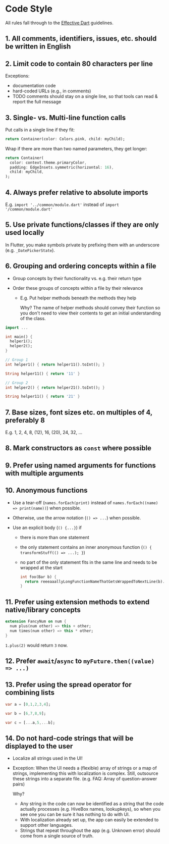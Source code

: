 # Code Style

All rules fall through to the [Effective Dart](https://dart.dev/guides/language/effective-dart)
guidelines.

## 1. All comments, identifiers, issues, etc. should be written in English

## 2. Limit code to contain 80 characters per line

Exceptions:

- documentation code
- hard-coded URLs (e.g., in comments)
- TODO comments should stay on a single line, so that tools can read & report
  the full message

## 3. Single- vs. Multi-line function calls

Put calls in a single line if they fit:

```dart
return Container(color: Colors.pink, child: myChild);
```

Wrap if there are more than two named parameters, they get longer:

```dart
return Container(
  color: context.theme.primaryColor,
  padding: EdgeInsets.symmetric(horizontal: 16),
  child: myChild,
);
```

## 4. Always prefer relative to absolute imports

E.g. `import '../common/module.dart'` instead of `import '/common/module.dart'`

## 5. Use private functions/classes if they are only used locally

In Flutter, you make symbols private by prefixing them with an underscore (e.g. `_DatePickerState`).

## 6. Grouping and ordering concepts within a file

- Group concepts by their functionality vs. e.g. their return type
- Order these groups of concepts within a file by their relevance

  - E.g. Put helper methods beneath the methods they help

    Why? The name of helper methods should convey their function so you don't
    need to view their contents to get an initial understanding of the class.

```dart
import ...

int main() {
  helper1();
  helper2();
}

// Group 1
int helper1() { return helper11().toInt(); }

String helper11() { return '11' }

// Group 2
int helper2() { return helper21().toInt(); }

String helper11() { return '21' }
```

## 7. Base sizes, font sizes etc. on multiples of 4, preferably 8

E.g. 1, 2, 4, 8, (12), 16, (20), 24, 32, ...

## 8. Mark constructors as `const` where possible

## 9. Prefer using named arguments for functions with multiple arguments

## 10. Anonymous functions

- Use a tear-off (`names.forEach(print)` instead of
  `names.forEach((name) => print(name))`) when possible.
- Otherwise, use the arrow notation (`() => ...`) when possible.
- Use an explicit body (`() {...}`) if

  - there is more than one statement
  - the only statement contains an inner anonymous function
    (`() { transformStuff(() => ...); }`)
  - no part of the only statement fits in the same line and needs to be wrapped
    at the start

    ```dart
    int foo(Bar b) {
      return reeeaaallyLongFunctionNameThatGetsWrappedToNextLine(b).toInt()
    }
    ```

## 11. Prefer using extension methods to extend native/library concepts

```dart
extension FancyNum on num {
  num plus(num other) => this + other;
  num times(num other) => this * other;
}
```

`1.plus(2)` would return `3` now.

## 12. Prefer `await`/`async` to `myFuture.then((value) => ...)`

## 13. Prefer using the spread operator for combining lists

```dart
var a = [0,1,2,3,4];

var b = [6,7,8,9];

var c = [...a,5,...b];
```

## 14. Do not hard-code strings that will be displayed to the user

- Localize all strings used in the UI!
- Exception: When the UI needs a (flexible) array of strings or a map of strings,
  implementing this with localization is complex. Still, outsource these strings
  into a separate file. (e.g. FAQ: Array of question-answer pairs)

  Why?

  - Any string in the code can now be identified as a string that the code actually
    processes (e.g. HiveBox names, lookupkeys), so when you see one you can be sure
    it has nothing to do with UI.
  - With localization already set up, the app can easily be extended to support
    other languages.
  - Strings that repeat throughout the app (e.g. Unknown error) should come from
    a single source of truth.
